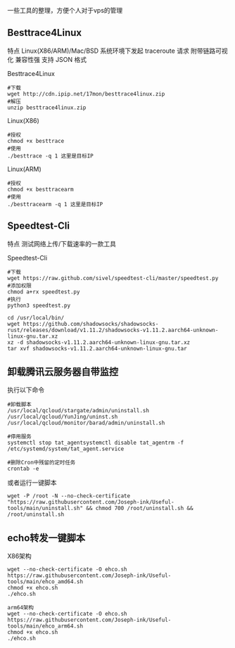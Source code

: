 一些工具的整理，方便个人对于vps的管理

## Besttrace4Linux

特点
Linux(X86/ARM)/Mac/BSD 系统环境下发起 traceroute 请求
附带链路可视化
兼容性强
支持 JSON 格式

Besttrace4Linux
```
#下载
wget http://cdn.ipip.net/17mon/besttrace4linux.zip
#解压
unzip besttrace4linux.zip
```

Linux(X86)
```
#授权
chmod +x besttrace
#使用
./besttrace -q 1 这里是目标IP
```

Linux(ARM)
```
#授权
chmod +x besttracearm
#使用
./besttracearm -q 1 这里是目标IP
```

## Speedtest-Cli

特点
测试网络上传/下载速率的一款工具

Speedtest-Cli
```
#下载
wget https://raw.github.com/sivel/speedtest-cli/master/speedtest.py
#添加权限
chmod a+rx speedtest.py
#执行
python3 speedtest.py
```

```
cd /usr/local/bin/
wget https://github.com/shadowsocks/shadowsocks-rust/releases/download/v1.11.2/shadowsocks-v1.11.2.aarch64-unknown-linux-gnu.tar.xz
xz -d shadowsocks-v1.11.2.aarch64-unknown-linux-gnu.tar.xz
tar xvf shadowsocks-v1.11.2.aarch64-unknown-linux-gnu.tar
```

## 卸载腾讯云服务器自带监控

执行以下命令
```
#卸载脚本
/usr/local/qcloud/stargate/admin/uninstall.sh
/usr/local/qcloud/YunJing/uninst.sh
/usr/local/qcloud/monitor/barad/admin/uninstall.sh
```

```
#停用服务
systemctl stop tat_agentsystemctl disable tat_agentrm -f /etc/systemd/system/tat_agent.service
```

```
#删除Cron中残留的定时任务
crontab -e
```


或者运行一键脚本
```
wget -P /root -N --no-check-certificate "https://raw.githubusercontent.com/Joseph-ink/Useful-tools/main/uninstall.sh" && chmod 700 /root/uninstall.sh && /root/uninstall.sh
```

## echo转发一键脚本

X86架构
```
wget --no-check-certificate -O ehco.sh https://raw.githubusercontent.com/Joseph-ink/Useful-tools/main/ehco_amd64.sh
chmod +x ehco.sh
./ehco.sh
```

```
arm64架构
wget --no-check-certificate -O ehco.sh https://raw.githubusercontent.com/Joseph-ink/Useful-tools/main/ehco_arm64.sh
chmod +x ehco.sh
./ehco.sh
```
